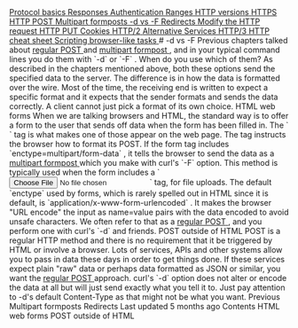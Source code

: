 <a href="basics.html" class="navButton-94f2579c--pageItemWithChildrenNested-2c5d8183--navButtonClickable-161b88ca">
<span class="text-4505230f--UIH300-2063425d--textContentFamily-49a318e1--navButtonLabel-14a4968f">Protocol basics</span>
</a>
<a href="response.html" class="navButton-94f2579c--pageItemWithChildrenNested-2c5d8183--navButtonClickable-161b88ca">
<span class="text-4505230f--UIH300-2063425d--textContentFamily-49a318e1--navButtonLabel-14a4968f">Responses</span>
</a>
<a href="auth.html" class="navButton-94f2579c--pageItemWithChildrenNested-2c5d8183--navButtonClickable-161b88ca">
<span class="text-4505230f--UIH300-2063425d--textContentFamily-49a318e1--navButtonLabel-14a4968f">Authentication</span>
</a>
<a href="ranges.html" class="navButton-94f2579c--pageItemWithChildrenNested-2c5d8183--navButtonClickable-161b88ca">
<span class="text-4505230f--UIH300-2063425d--textContentFamily-49a318e1--navButtonLabel-14a4968f">Ranges</span>
</a>
<a href="versions.html" class="navButton-94f2579c--pageItemWithChildrenNested-2c5d8183--navButtonClickable-161b88ca">
<span class="text-4505230f--UIH300-2063425d--textContentFamily-49a318e1--navButtonLabel-14a4968f">HTTP versions</span>
</a>
<a href="https.html" class="navButton-94f2579c--pageItemWithChildrenNested-2c5d8183--navButtonClickable-161b88ca">
<span class="text-4505230f--UIH300-2063425d--textContentFamily-49a318e1--navButtonLabel-14a4968f">HTTPS</span>
</a>
<a href="post.html" class="navButton-94f2579c--pageItemWithChildrenNested-2c5d8183--navButtonClickable-161b88ca">
<span class="text-4505230f--UIH300-2063425d--textContentFamily-49a318e1--navButtonLabel-14a4968f">HTTP POST</span>
</a>
<a href="multipart.html" class="navButton-94f2579c--pageItemWithChildrenNested-2c5d8183--navButtonClickable-161b88ca">
<span class="text-4505230f--UIH300-2063425d--textContentFamily-49a318e1--navButtonLabel-14a4968f">Multipart formposts</span>
</a>
<a href="postvspost.html" class="navButton-94f2579c--pageItemWithChildrenNested-2c5d8183--navButtonClickable-161b88ca--navButtonOpened-6a88552e">
<span class="text-4505230f--UIH300-2063425d--textContentFamily-49a318e1--navButtonLabel-14a4968f">-d vs -F</span>
</a>
<a href="redirects.html" class="navButton-94f2579c--pageItemWithChildrenNested-2c5d8183--navButtonClickable-161b88ca">
<span class="text-4505230f--UIH300-2063425d--textContentFamily-49a318e1--navButtonLabel-14a4968f">Redirects</span>
</a>
<a href="requests.html" class="navButton-94f2579c--pageItemWithChildrenNested-2c5d8183--navButtonClickable-161b88ca">
<span class="text-4505230f--UIH300-2063425d--textContentFamily-49a318e1--navButtonLabel-14a4968f">Modify the HTTP request</span>
</a>
<a href="put.html" class="navButton-94f2579c--pageItemWithChildrenNested-2c5d8183--navButtonClickable-161b88ca">
<span class="text-4505230f--UIH300-2063425d--textContentFamily-49a318e1--navButtonLabel-14a4968f">HTTP PUT</span>
</a>
<a href="cookies.html" class="navButton-94f2579c--pageItemWithChildrenNested-2c5d8183--navButtonClickable-161b88ca">
<span class="text-4505230f--UIH300-2063425d--textContentFamily-49a318e1--navButtonLabel-14a4968f">Cookies</span>
</a>
<a href="http2.html" class="navButton-94f2579c--pageItemWithChildrenNested-2c5d8183--navButtonClickable-161b88ca">
<span class="text-4505230f--UIH300-2063425d--textContentFamily-49a318e1--navButtonLabel-14a4968f">HTTP/2</span>
</a>
<a href="altsvc.html" class="navButton-94f2579c--pageItemWithChildrenNested-2c5d8183--navButtonClickable-161b88ca">
<span class="text-4505230f--UIH300-2063425d--textContentFamily-49a318e1--navButtonLabel-14a4968f">Alternative Services</span>
</a>
<a href="http3.html" class="navButton-94f2579c--pageItemWithChildrenNested-2c5d8183--navButtonClickable-161b88ca">
<span class="text-4505230f--UIH300-2063425d--textContentFamily-49a318e1--navButtonLabel-14a4968f">HTTP/3</span>
</a>
<a href="cheatsheet.html" class="navButton-94f2579c--pageItemWithChildrenNested-2c5d8183--navButtonClickable-161b88ca">
<span class="text-4505230f--UIH300-2063425d--textContentFamily-49a318e1--navButtonLabel-14a4968f">HTTP cheat sheet</span>
</a>
<a href="browserlike.html" class="navButton-94f2579c--pageItemWithChildrenNested-2c5d8183--navButtonClickable-161b88ca">
<span class="text-4505230f--UIH300-2063425d--textContentFamily-49a318e1--navButtonLabel-14a4968f">Scripting browser-like tasks</span>
</a># <span class="text-4505230f--DisplayH900-bfb998fa--textContentFamily-49a318e1">-d vs -F</span>
<span class="text-4505230f--UIH300-2063425d--textUIFamily-5ebd8e40--text-8ee2c8b2">
</span>
<span class="text-4505230f--UIH300-2063425d--textUIFamily-5ebd8e40--text-8ee2c8b2">
</span>
<span class="text-4505230f--TextH400-3033861f--textContentFamily-49a318e1">
<span data-key="f650df882bd34292898afa98a3296778">
<span data-offset-key="f650df882bd34292898afa98a3296778:0">Previous chapters talked about </span>
</span>
<a href="https://github.com/bagder/everything-curl/tree/ed220900f1918ae5c2da666c2402ab899b8c743e/http/http-post.md" class="link-a079aa82--primary-53a25e66--link-faf6c434">
<span data-key="57de74eb10344b49a043c295a62bbe4e">
<span data-offset-key="57de74eb10344b49a043c295a62bbe4e:0">regular POST</span>
</span>
</a>
<span data-key="342c6823f2c54e7db416f799dd463787">
<span data-offset-key="342c6823f2c54e7db416f799dd463787:0"> and </span>
</span>
<a href="https://github.com/bagder/everything-curl/tree/ed220900f1918ae5c2da666c2402ab899b8c743e/http/http-multipart.md" class="link-a079aa82--primary-53a25e66--link-faf6c434">
<span data-key="a83eb44c79c1487e813cd51579bda3e6">
<span data-offset-key="a83eb44c79c1487e813cd51579bda3e6:0">multipart formpost</span>
</span>
</a>
<span data-key="6cbd076d601641deb21c8bf9609610ad">
<span data-offset-key="6cbd076d601641deb21c8bf9609610ad:0">, and in your typical command lines you do them with </span>
<span data-offset-key="6cbd076d601641deb21c8bf9609610ad:1">`-d`</span>
<span data-offset-key="6cbd076d601641deb21c8bf9609610ad:2"> or </span>
<span data-offset-key="6cbd076d601641deb21c8bf9609610ad:3">`-F`</span>
<span data-offset-key="6cbd076d601641deb21c8bf9609610ad:4">.</span>
</span>
</span>
<span class="text-4505230f--TextH400-3033861f--textContentFamily-49a318e1">
<span data-key="8981eb09bf8b4fc0b54570990b843143">
<span data-offset-key="8981eb09bf8b4fc0b54570990b843143:0">When do you use which of them?</span>
</span>
</span>
<span class="text-4505230f--TextH400-3033861f--textContentFamily-49a318e1">
<span data-key="2bdc22600466413390f2c232fb6474dc">
<span data-offset-key="2bdc22600466413390f2c232fb6474dc:0">As described in the chapters mentioned above, both these options send the specified data to the server. The difference is in how the data is formatted over the wire. Most of the time, the receiving end is written to expect a specific format and it expects that the sender formats and sends the data correctly. A client cannot just pick a format of its own choice.</span>
</span>
</span>
<span class="text-4505230f--HeadingH700-04e1a2a3--textContentFamily-49a318e1">
<span data-key="3018207887c64379b4ac6f7ecfe60ef1">
<span data-offset-key="3018207887c64379b4ac6f7ecfe60ef1:0">HTML web forms</span>
</span>
</span>
<span class="text-4505230f--TextH400-3033861f--textContentFamily-49a318e1">
<span data-key="a11d490335a644ca8cbfdbbb20c93760">
<span data-offset-key="a11d490335a644ca8cbfdbbb20c93760:0">When we are talking browsers and HTML, the standard way is to offer a form to the user that sends off data when the form has been filled in. The </span>
<span data-offset-key="a11d490335a644ca8cbfdbbb20c93760:1">`<form>`</span>
<span data-offset-key="a11d490335a644ca8cbfdbbb20c93760:2"> tag is what makes one of those appear on the web page. The tag instructs the browser how to format its POST. If the form tag includes </span>
<span data-offset-key="a11d490335a644ca8cbfdbbb20c93760:3">`enctype=multipart/form-data`</span>
<span data-offset-key="a11d490335a644ca8cbfdbbb20c93760:4">, it tells the browser to send the data as a </span>
</span>
<a href="https://github.com/bagder/everything-curl/tree/ed220900f1918ae5c2da666c2402ab899b8c743e/http/http-multipart.md" class="link-a079aa82--primary-53a25e66--link-faf6c434">
<span data-key="e90a1a7362cb47249930a932f3828bc0">
<span data-offset-key="e90a1a7362cb47249930a932f3828bc0:0">multipart formpost</span>
</span>
</a>
<span data-key="71a5e6b2d44945ebb2351abcf2a04d10">
<span data-offset-key="71a5e6b2d44945ebb2351abcf2a04d10:0"> which you make with curl's </span>
<span data-offset-key="71a5e6b2d44945ebb2351abcf2a04d10:1">`-F`</span>
<span data-offset-key="71a5e6b2d44945ebb2351abcf2a04d10:2"> option. This method is typically used when the form includes a </span>
<span data-offset-key="71a5e6b2d44945ebb2351abcf2a04d10:3">`<input type=file>`</span>
<span data-offset-key="71a5e6b2d44945ebb2351abcf2a04d10:4"> tag, for file uploads.</span>
</span>
</span>
<span class="text-4505230f--TextH400-3033861f--textContentFamily-49a318e1">
<span data-key="20d146a9e8e045459da33c458cfbd380">
<span data-offset-key="20d146a9e8e045459da33c458cfbd380:0">The default </span>
<span data-offset-key="20d146a9e8e045459da33c458cfbd380:1">`enctype`</span>
<span data-offset-key="20d146a9e8e045459da33c458cfbd380:2"> used by forms, which is rarely spelled out in HTML since it is default, is </span>
<span data-offset-key="20d146a9e8e045459da33c458cfbd380:3">`application/x-www-form-urlencoded`</span>
<span data-offset-key="20d146a9e8e045459da33c458cfbd380:4">. It makes the browser "URL encode" the input as name=value pairs with the data encoded to avoid unsafe characters. We often refer to that as a </span>
</span>
<a href="https://github.com/bagder/everything-curl/tree/ed220900f1918ae5c2da666c2402ab899b8c743e/http/http-post.md" class="link-a079aa82--primary-53a25e66--link-faf6c434">
<span data-key="ec4dc757d15e4e3b919c3911581d3385">
<span data-offset-key="ec4dc757d15e4e3b919c3911581d3385:0">regular POST</span>
</span>
</a>
<span data-key="bced4d62ae1546ca87ad56b07fb6defc">
<span data-offset-key="bced4d62ae1546ca87ad56b07fb6defc:0">, and you perform one with curl's </span>
<span data-offset-key="bced4d62ae1546ca87ad56b07fb6defc:1">`-d`</span>
<span data-offset-key="bced4d62ae1546ca87ad56b07fb6defc:2"> and friends.</span>
</span>
</span>
<span class="text-4505230f--HeadingH700-04e1a2a3--textContentFamily-49a318e1">
<span data-key="6eb7b21fc2ca4ec391f548912bfd075d">
<span data-offset-key="6eb7b21fc2ca4ec391f548912bfd075d:0">POST outside of HTML</span>
</span>
</span>
<span class="text-4505230f--TextH400-3033861f--textContentFamily-49a318e1">
<span data-key="61d1ec2a546a4e3bb4df8736d6670c29">
<span data-offset-key="61d1ec2a546a4e3bb4df8736d6670c29:0">POST is a regular HTTP method and there is no requirement that it be triggered by HTML or involve a browser. Lots of services, APIs and other systems allow you to pass in data these days in order to get things done.</span>
</span>
</span>
<span class="text-4505230f--TextH400-3033861f--textContentFamily-49a318e1">
<span data-key="1141657a1cc24549ac7bdac246cf70f8">
<span data-offset-key="1141657a1cc24549ac7bdac246cf70f8:0">If these services expect plain "raw" data or perhaps data formatted as JSON or similar, you want the </span>
</span>
<a href="https://github.com/bagder/everything-curl/tree/ed220900f1918ae5c2da666c2402ab899b8c743e/http/http-post.md" class="link-a079aa82--primary-53a25e66--link-faf6c434">
<span data-key="f7dd6e2b0c564af8883278155690a5fa">
<span data-offset-key="f7dd6e2b0c564af8883278155690a5fa:0">regular POST</span>
</span>
</a>
<span data-key="050d2033d2934631920cd26b032a6ead">
<span data-offset-key="050d2033d2934631920cd26b032a6ead:0"> approach. curl's </span>
<span data-offset-key="050d2033d2934631920cd26b032a6ead:1">`-d`</span>
<span data-offset-key="050d2033d2934631920cd26b032a6ead:2"> option does not alter or encode the data at all but will just send exactly what you tell it to. Just pay attention to -d's default Content-Type as that might not be what you want.</span>
</span>
</span>
<a href="multipart.html" class="reset-3c756112--card-6570f064--whiteCard-fff091a4--cardPrevious-56a5e674">
</a>
<span class="text-4505230f--TextH200-a3425406--textContentFamily-49a318e1">Previous</span>
<span class="text-4505230f--UIH400-4e41e82a--textContentFamily-49a318e1">Multipart formposts</span>
<a href="redirects.html" class="reset-3c756112--card-6570f064--whiteCard-fff091a4--cardNext-19241c42">
</a>
<span class="text-4505230f--UIH400-4e41e82a--textContentFamily-49a318e1">Redirects</span>
<span class="text-4505230f--TextH200-a3425406--textContentFamily-49a318e1">Last updated 5 months ago</span>
<span class="text-4505230f--InfoH100-1e92e1d1--textContentFamily-49a318e1">Contents</span>
<a href="postvspost.html#html-web-forms" class="reset-3c756112--menuItem-aa02f6ec--menuItemLight-757d5235--menuItemInline-173bdf97--pageTocItem-f4427024">
</a>
<span class="text-4505230f--UIH300-2063425d--textContentFamily-49a318e1">
<span class="text-4505230f--UIH200-50ead35f--textContentFamily-49a318e1">HTML web forms</span>
</span>
<a href="postvspost.html#post-outside-of-html" class="reset-3c756112--menuItem-aa02f6ec--menuItemLight-757d5235--menuItemInline-173bdf97--pageTocItem-f4427024">
</a>
<span class="text-4505230f--UIH300-2063425d--textContentFamily-49a318e1">
<span class="text-4505230f--UIH200-50ead35f--textContentFamily-49a318e1">POST outside of HTML</span>
</span>
